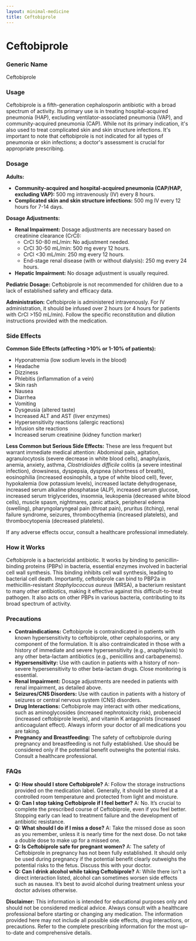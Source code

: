```yaml
---
layout: minimal-medicine
title: Ceftobiprole
---
```


# Ceftobiprole
### Generic Name
Ceftobiprole

### Usage
Ceftobiprole is a fifth-generation cephalosporin antibiotic with a broad spectrum of activity.  Its primary use is in treating hospital-acquired pneumonia (HAP), excluding ventilator-associated pneumonia (VAP), and community-acquired pneumonia (CAP).  While not its primary indication, it's also used to treat complicated skin and skin structure infections.  It's important to note that ceftobiprole is not indicated for all types of pneumonia or skin infections;  a doctor's assessment is crucial for appropriate prescribing.

### Dosage

**Adults:**

* **Community-acquired and hospital-acquired pneumonia (CAP/HAP, excluding VAP):** 500 mg intravenously (IV) every 8 hours.
* **Complicated skin and skin structure infections:** 500 mg IV every 12 hours for 7-14 days.

**Dosage Adjustments:**

* **Renal Impairment:** Dosage adjustments are necessary based on creatinine clearance (CrCl):
    * CrCl 50-80 mL/min: No adjustment needed.
    * CrCl 30-50 mL/min: 500 mg every 12 hours.
    * CrCl <30 mL/min: 250 mg every 12 hours.
    * End-stage renal disease (with or without dialysis): 250 mg every 24 hours.
* **Hepatic Impairment:** No dosage adjustment is usually required.

**Pediatric Dosage:** Ceftobiprole is not recommended for children due to a lack of established safety and efficacy data.

**Administration:** Ceftobiprole is administered intravenously.  For IV administration, it should be infused over 2 hours (or 4 hours for patients with CrCl >150 mL/min).  Follow the specific reconstitution and dilution instructions provided with the medication.

### Side Effects

**Common Side Effects (affecting >10% or 1-10% of patients):**

* Hyponatremia (low sodium levels in the blood)
* Headache
* Dizziness
* Phlebitis (inflammation of a vein)
* Skin rash
* Nausea
* Diarrhea
* Vomiting
* Dysgeusia (altered taste)
* Increased ALT and AST (liver enzymes)
* Hypersensitivity reactions (allergic reactions)
* Infusion site reactions
* Increased serum creatinine (kidney function marker)


**Less Common but Serious Side Effects:**  These are less frequent but warrant immediate medical attention:  Abdominal pain, agitation, agranulocytosis (severe decrease in white blood cells), anaphylaxis, anemia, anxiety, asthma, *Clostridioides difficile* colitis (a severe intestinal infection), drowsiness, dyspepsia, dyspnea (shortness of breath), eosinophilia (increased eosinophils, a type of white blood cell), fever, hypokalemia (low potassium levels), increased lactate dehydrogenase, increased serum alkaline phosphatase (ALP), increased serum glucose, increased serum triglycerides, insomnia, leukopenia (decreased white blood cells), muscle spasm, nightmares, panic attack, peripheral edema (swelling), pharyngolaryngeal pain (throat pain), pruritus (itching), renal failure syndrome, seizures, thrombocythemia (increased platelets), and thrombocytopenia (decreased platelets).


If any adverse effects occur, consult a healthcare professional immediately.


### How it Works

Ceftobiprole is a bactericidal antibiotic. It works by binding to penicillin-binding proteins (PBPs) in bacteria,  essential enzymes involved in bacterial cell wall synthesis.  This binding inhibits cell wall synthesis, leading to bacterial cell death. Importantly, ceftobiprole can bind to PBP2a in methicillin-resistant *Staphylococcus aureus* (MRSA), a bacterium resistant to many other antibiotics, making it effective against this difficult-to-treat pathogen.  It also acts on other PBPs in various bacteria, contributing to its broad spectrum of activity.


### Precautions

* **Contraindications:** Ceftobiprole is contraindicated in patients with known hypersensitivity to ceftobiprole, other cephalosporins, or any component of the formulation. It is also contraindicated in those with a history of immediate and severe hypersensitivity (e.g., anaphylaxis) to any other beta-lactam antibiotics (e.g., penicillins and carbapenems).
* **Hypersensitivity:** Use with caution in patients with a history of non-severe hypersensitivity to other beta-lactam drugs.  Close monitoring is essential.
* **Renal Impairment:**  Dosage adjustments are needed in patients with renal impairment, as detailed above.
* **Seizures/CNS Disorders:** Use with caution in patients with a history of seizures or central nervous system (CNS) disorders.
* **Drug Interactions:** Ceftobiprole may interact with other medications, such as aminoglycosides (increased nephrotoxicity risk), probenecid (increased ceftobiprole levels), and vitamin K antagonists (increased anticoagulant effect).  Always inform your doctor of all medications you are taking.
* **Pregnancy and Breastfeeding:**  The safety of ceftobiprole during pregnancy and breastfeeding is not fully established.  Use should be considered only if the potential benefit outweighs the potential risks.  Consult a healthcare professional.


### FAQs

* **Q: How should I store Ceftobiprole?** A: Follow the storage instructions provided on the medication label.  Generally, it should be stored at a controlled room temperature and protected from light and moisture.
* **Q: Can I stop taking Ceftobiprole if I feel better?** A: No. It’s crucial to complete the prescribed course of Ceftobiprole, even if you feel better. Stopping early can lead to treatment failure and the development of antibiotic resistance.
* **Q: What should I do if I miss a dose?** A:  Take the missed dose as soon as you remember, unless it is nearly time for the next dose.  Do not take a double dose to make up for a missed one.
* **Q:  Is Ceftobiprole safe for pregnant women?** A: The safety of Ceftobiprole in pregnancy has not been fully established.  It should only be used during pregnancy if the potential benefit clearly outweighs the potential risks to the fetus. Discuss this with your doctor.
* **Q:  Can I drink alcohol while taking Ceftobiprole?** A:  While there isn't a direct interaction listed, alcohol can sometimes worsen side effects such as nausea.  It’s best to avoid alcohol during treatment unless your doctor advises otherwise.


**Disclaimer:** This information is intended for educational purposes only and should not be considered medical advice. Always consult with a healthcare professional before starting or changing any medication.  The information provided here may not include all possible side effects, drug interactions, or precautions.  Refer to the complete prescribing information for the most up-to-date and comprehensive details.
